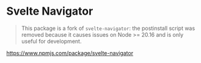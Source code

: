 # Svelte Navigator

> This package is a fork of `svelte-navigator`: the postinstall script was
> removed because it causes issues on Node >= 20.16 and is only useful for
> development.

https://www.npmjs.com/package/svelte-navigator
